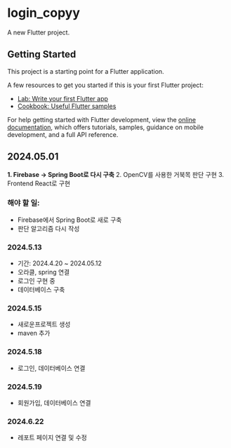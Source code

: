 # login_copyy

A new Flutter project.

## Getting Started

This project is a starting point for a Flutter application.

A few resources to get you started if this is your first Flutter project:

- [Lab: Write your first Flutter app](https://docs.flutter.dev/get-started/codelab)
- [Cookbook: Useful Flutter samples](https://docs.flutter.dev/cookbook)

For help getting started with Flutter development, view the
[online documentation](https://docs.flutter.dev/), which offers tutorials,
samples, guidance on mobile development, and a full API reference.
## 2024.05.01
**1. Firebase -> Spring Boot로 다시 구축**
2. OpenCV를 사용한 거북목 판단 구현
3. Frontend React로 구현

### 해야 할 일:
- Firebase에서 Spring Boot로 새로 구축
- 판단 알고리즘 다시 작성

### 2024.5.13
-  기간: 2024.4.20 ~ 2024.05.12
-  오라클, spring 연결
-  로그인 구현 중
-  데이터베이스 구축
### 2024.5.15
- 새로운프로젝트 생성 
- maven 추가
### 2024.5.18
- 로그인, 데이터베이스 연결
### 2024.5.19
- 회원가입, 데이터베이스 연결
### 2024.6.22
- 레포트 페이지 연결 및 수정
